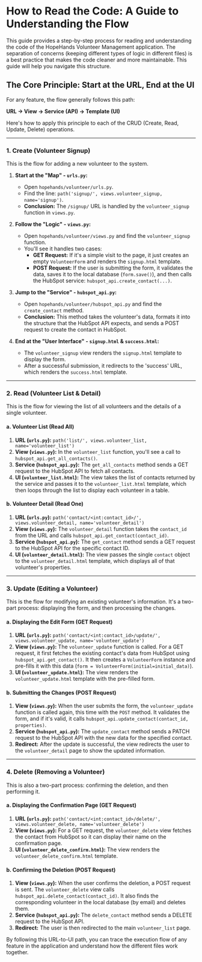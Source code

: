 # How to Read the Code: A Guide to Understanding the Flow

This guide provides a step-by-step process for reading and understanding the code of the HopeHands Volunteer Management application. The separation of concerns (keeping different types of logic in different files) is a best practice that makes the code cleaner and more maintainable. This guide will help you navigate this structure.

## The Core Principle: Start at the URL, End at the UI

For any feature, the flow generally follows this path:

**URL -> View -> Service (API) -> Template (UI)**

Here's how to apply this principle to each of the CRUD (Create, Read, Update, Delete) operations.

---

### 1. Create (Volunteer Signup)

This is the flow for adding a new volunteer to the system.

1.  **Start at the "Map" - `urls.py`:**
    *   Open `hopehands/volunteer/urls.py`.
    *   Find the line: `path('signup/', views.volunteer_signup, name='signup')`.
    *   **Conclusion:** The `/signup/` URL is handled by the `volunteer_signup` function in `views.py`.

2.  **Follow the "Logic" - `views.py`:**
    *   Open `hopehands/volunteer/views.py` and find the `volunteer_signup` function.
    *   You'll see it handles two cases:
        *   **GET Request:** If it's a simple visit to the page, it just creates an empty `VolunteerForm` and renders the `signup.html` template.
        *   **POST Request:** If the user is submitting the form, it validates the data, saves it to the local database (`form.save()`), and then calls the HubSpot service: `hubspot_api.create_contact(...)`.

3.  **Jump to the "Service" - `hubspot_api.py`:**
    *   Open `hopehands/volunteer/hubspot_api.py` and find the `create_contact` method.
    *   **Conclusion:** This method takes the volunteer's data, formats it into the structure that the HubSpot API expects, and sends a POST request to create the contact in HubSpot.

4.  **End at the "User Interface" - `signup.html` & `success.html`:**
    *   The `volunteer_signup` view renders the `signup.html` template to display the form.
    *   After a successful submission, it redirects to the 'success' URL, which renders the `success.html` template.

---

### 2. Read (Volunteer List & Detail)

This is the flow for viewing the list of all volunteers and the details of a single volunteer.

#### a. Volunteer List (Read All)

1.  **URL (`urls.py`):** `path('list/', views.volunteer_list, name='volunteer_list')`
2.  **View (`views.py`):** In the `volunteer_list` function, you'll see a call to `hubspot_api.get_all_contacts()`.
3.  **Service (`hubspot_api.py`):** The `get_all_contacts` method sends a GET request to the HubSpot API to fetch all contacts.
4.  **UI (`volunteer_list.html`):** The view takes the list of contacts returned by the service and passes it to the `volunteer_list.html` template, which then loops through the list to display each volunteer in a table.

#### b. Volunteer Detail (Read One)

1.  **URL (`urls.py`):** `path('contact/<int:contact_id>/', views.volunteer_detail, name='volunteer_detail')`
2.  **View (`views.py`):** The `volunteer_detail` function takes the `contact_id` from the URL and calls `hubspot_api.get_contact(contact_id)`.
3.  **Service (`hubspot_api.py`):** The `get_contact` method sends a GET request to the HubSpot API for the specific contact ID.
4.  **UI (`volunteer_detail.html`):** The view passes the single `contact` object to the `volunteer_detail.html` template, which displays all of that volunteer's properties.

---

### 3. Update (Editing a Volunteer)

This is the flow for modifying an existing volunteer's information. It's a two-part process: displaying the form, and then processing the changes.

#### a. Displaying the Edit Form (GET Request)

1.  **URL (`urls.py`):** `path('contact/<int:contact_id>/update/', views.volunteer_update, name='volunteer_update')`
2.  **View (`views.py`):** The `volunteer_update` function is called. For a GET request, it first fetches the existing contact's data from HubSpot using `hubspot_api.get_contact()`. It then creates a `VolunteerForm` instance and pre-fills it with this data (`form = VolunteerForm(initial=initial_data)`).
3.  **UI (`volunteer_update.html`):** The view renders the `volunteer_update.html` template with the pre-filled form.

#### b. Submitting the Changes (POST Request)

1.  **View (`views.py`):** When the user submits the form, the `volunteer_update` function is called again, this time with the `POST` method. It validates the form, and if it's valid, it calls `hubspot_api.update_contact(contact_id, properties)`.
2.  **Service (`hubspot_api.py`):** The `update_contact` method sends a PATCH request to the HubSpot API with the new data for the specified contact.
3.  **Redirect:** After the update is successful, the view redirects the user to the `volunteer_detail` page to show the updated information.

---

### 4. Delete (Removing a Volunteer)

This is also a two-part process: confirming the deletion, and then performing it.

#### a. Displaying the Confirmation Page (GET Request)

1.  **URL (`urls.py`):** `path('contact/<int:contact_id>/delete/', views.volunteer_delete, name='volunteer_delete')`
2.  **View (`views.py`):** For a GET request, the `volunteer_delete` view fetches the contact from HubSpot so it can display their name on the confirmation page.
3.  **UI (`volunteer_delete_confirm.html`):** The view renders the `volunteer_delete_confirm.html` template.

#### b. Confirming the Deletion (POST Request)

1.  **View (`views.py`):** When the user confirms the deletion, a POST request is sent. The `volunteer_delete` view calls `hubspot_api.delete_contact(contact_id)`. It also finds the corresponding volunteer in the local database (by email) and deletes them.
2.  **Service (`hubspot_api.py`):** The `delete_contact` method sends a DELETE request to the HubSpot API.
3.  **Redirect:** The user is then redirected to the main `volunteer_list` page.

By following this URL-to-UI path, you can trace the execution flow of any feature in the application and understand how the different files work together.
